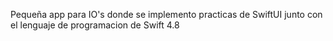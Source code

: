 Pequeña app para IO's donde se implemento practicas de SwiftUI junto con el lenguaje de programacion de Swift 4.8
